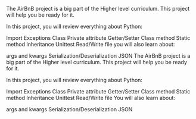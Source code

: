 The AirBnB project is a big part of the Higher level curriculum. This project
will help you be ready for it.

In this project, you will review everything about Python:

Import Exceptions Class Private attribute Getter/Setter
Class method Static method Inheritance Unittest Read/Write
file you will also learn about:

args and kwargs Serialization/Deserialization
JSON The AirBnB project is a big part of the Higher
level curriculum. This project will help you be ready for it.

In this project, you will review everything about Python:

Import Exceptions Class Private attribute Getter/Setter
Class method Static method Inheritance Unittest Read/Write file
You will also learn about:

args and kwargs Serialization/Deserialization JSON
